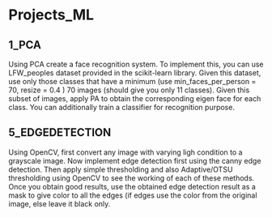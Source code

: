 # Projects_ML

## 1_PCA
Using PCA create a face recognition system. To
implement this, you can use LFW_peoples dataset provided in the scikit-learn library. Given
this dataset, use only those classes that have a minimum (use min_faces_per_person
= 70, resize = 0.4 ) 70 images (should give you only 11 classes). Given this subset
of images, apply PA to obtain the corresponding eigen face for each class. You can
additionally train a classifier for recognition purpose. 

## 5_EDGEDETECTION
Using OpenCV, first convert any image with varying ligh condition to a grayscale image. Now
implement edge detection first using the canny edge detection. Then apply simple thresholding
and also Adaptive/OTSU thresholding using OpenCV to see the working of each of these
methods. Once you obtain good results, use the obtained edge detection result as a mask to
give color to all the edges (if edges use the color from the original image, else leave it black
only.
